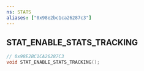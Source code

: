 ```yaml
---
ns: STATS
aliases: ["0x98e2bc1ca26287c3"]
---
```

## STAT_ENABLE_STATS_TRACKING

```c
// 0x98E2BC1CA26287C3
void STAT_ENABLE_STATS_TRACKING();
```
